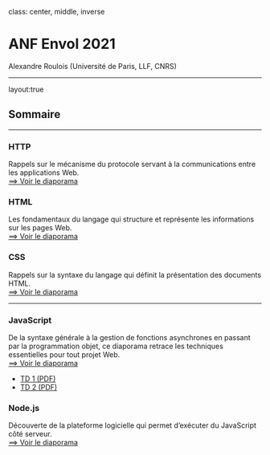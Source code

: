 class: center, middle, inverse

# ANF Envol 2021
Alexandre Roulois (Université de Paris, LLF, CNRS)

---

layout:true
## Sommaire

---

### HTTP

Rappels sur le mécanisme du protocole servant à la communications entre les applications Web.  
[==> Voir le diaporama](./?f=http)

### HTML

Les fondamentaux du langage qui structure et représente les informations sur les pages Web.  
[==> Voir le diaporama](./?f=html)

### CSS

Rappels sur la syntaxe du langage qui définit la présentation des documents HTML.  
[==> Voir le diaporama](./?f=css)

---

### JavaScript

De la syntaxe générale à la gestion de fonctions asynchrones en passant par la programmation objet, ce diaporama retrace les techniques essentielles pour tout projet Web.  
[==> Voir le diaporama](./?f=js)

- [TD 1 (PDF)](./td/js/1/TD1.pdf)
- [TD 2 (PDF)](./td/js/2/TD2.pdf)

### Node.js

Découverte de la plateforme logicielle qui permet d’exécuter du JavaScript côté serveur.  
[==> Voir le diaporama](./?f=node)
